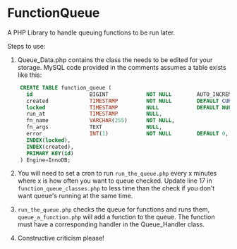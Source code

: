 FunctionQueue
=============

A PHP Library to handle queuing functions to be run later.

Steps to use:

1. Queue_Data.php contains the class the needs to be edited for your storage. MySQL code provided in the comments assumes a table exists like this:

```sql
    CREATE TABLE function_queue (
      id                  BIGINT            NOT NULL        AUTO_INCREMENT,
      created             TIMESTAMP         NOT NULL        DEFAULT CURRENT_TIMESTAMP,
      locked              TIMESTAMP         NULL            DEFAULT NULL,
      run_at              TIMESTAMP         NULL,
      fn_name             VARCHAR(255)      NOT NULL,
      fn_args             TEXT              NULL,
      error               INT(1)            NOT NULL        DEFAULT 0,
      INDEX(locked),
      INDEX(created),
      PRIMARY KEY(id)
    ) Engine=InnoDB;
```

2. You will need to set a cron to run `run_the_queue.php` every x minutes where x is how often you want to queue checked. Update line 17 in `function_queue_classes.php` to less time than the check if you don't want queue's running at the same time.

3. `run_the_queue.php` checks the queue for functions and runs them, `queue_a_function.php` will add a function to the queue. The function must have a corresponding handler in the Queue_Handler class.

4. Constructive criticism please!
